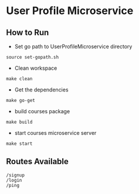 # User Profile Microservice


## How to Run

* Set go path to UserProfileMicroservice directory

```shell
source set-gopath.sh
```
* Clean workspace
```shell
make clean
```
* Get the dependencies
```shell
make go-get
```
* build courses package
```shell
make build
```

* start courses microservice server
```shell
make start
```


## Routes Available 

```
/signup
/login
/ping 
```

